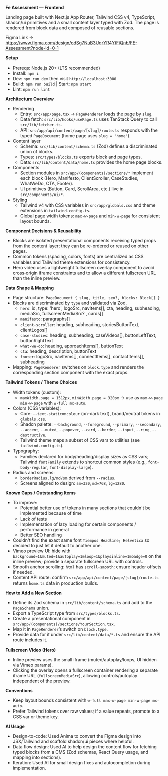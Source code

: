**Fe Assessment — Frontend**

Landing page built with Next.js App Router, Tailwind CSS v4, TypeScript, shadcn/ui primitives and a small content layer typed with Zod. The page is rendered from block data and composed of reusable sections.

Figma Link -> https://www.figma.com/design/odSg7NuB3UqrYR4YtFiQnb/FE-Assessment?node-id=0-1

**Setup**

- Prereqs: Node.js 20+ (LTS recommended)
- Install: `npm i`
- Dev: `npm run dev` then visit `http://localhost:3000`
- Build: `npm run build` | Start: `npm start`
- Lint: `npm run lint`

**Architecture Overview**

- Rendering
  - Entry: `src/app/page.tsx` → `PageRenderer` loads the page by `slug`.
  - Data fetch: `src/lib/hooks/usePage.ts` uses TanStack Query to call `src/lib/fetcher.ts`.
  - API: `src/app/api/content/page/[slug]/route.ts` responds with the typed `PageDocument` (home page uses `slug = "home"`).
- Content layer
  - Schema: `src/lib/content/schema.ts` (Zod) defines a discriminated union of blocks.
  - Types: `src/types/blocks.ts` exports block and page types.
  - Data: `src/lib/content/data/home.ts` provides the home page blocks.
- Components
  - Section modules in `src/app/(components)/sections/*` implement each block (Hero, Manifesto, ClientScroller, CaseStudies, WhatWeDo, CTA, Footer).
  - UI primitives (Button, Card, ScrollArea, etc.) live in `src/components/ui/*`.
- Styling
  - Tailwind v4 with CSS variables in `src/app/globals.css` and theme extensions in `tailwind.config.ts`.
  - Global page width tokens: `max-w-page` and `min-w-page` for consistent layout bounds.

**Component Decisions & Reusability**

- Blocks are isolated presentational components receiving typed props from the content layer; they can be re-ordered or reused on other pages.
- Common tokens (spacing, colors, fonts) are centralized as CSS variables and Tailwind theme extensions for consistency.
- Hero video uses a lightweight fullscreen overlay component to avoid cross‑origin iframe constraints and to allow a different fullscreen URL than the inline preview.

**Data Shape & Mapping**

- Page structure: `PageDocument { slug, title, seo?, blocks: Block[] }`
- Blocks are discriminated by `type` and validated via Zod.
  - `hero`: id, type: 'hero', logoSrc, navItems[], cta, heading, subheading, mediaSrc, fullscreenMediaSrc? , cards[]
  - `manifesto`: paragraphs[]
  - `client-scroller`: heading, subheading, storiesButtonText, clientLogos[]
  - `case-studies`: heading, subheading, caseVideos[], buttonLeftText, buttonRightText
  - `what-we-do`: heading, approachItems[], buttonText
  - `cta`: heading, description, buttonText
  - `footer`: logoSrc, navItems[], connectItems[], contactItems[], subheading
- Mapping: `PageRenderer` switches on `block.type` and renders the corresponding section component with the exact props.

**Tailwind Tokens / Theme Choices**

- Width tokens (custom):
  - `maxWidth.page = 1512px`, `minWidth.page = 320px` → use as `max-w-page min-w-page` with `w-full mx-auto`.
- Colors (CSS variables):
  - Core: `--text-staticoncolour` (on-dark text), brand/neutral tokens in `globals.css`.
  - Shadcn palette: `--background`, `--foreground`, `--primary`, `--secondary`, `--accent`, `--muted`, `--popover`, `--card`, `--border`, `--input`, `--ring`, `--destructive`.
  - Tailwind theme maps a subset of CSS vars to utilities (see `tailwind.config.ts`).
- Typography:
  - Families declared for body/heading/display sizes as CSS vars; Tailwind `fontFamily` extends to shortcut common styles (e.g., `font-body-regular`, `font-display-large`).
- Radius and screens:
  - `borderRadius.lg/md/sm` derived from `--radius`.
  - Screens aligned to design: `sm=320`, `md=768`, `lg=1280`.

**Known Gaps / Outstanding Items**

- To improve:
  - Potential better use of tokens in many sections that couldn't be implemented because of time
  - Lack of tests
  - Implementation of lazy loading for certain components / performance in general
  - Better SEO handling
- Couldn't find the exact same font `Tiempos Headline; Helvetica` so decided to just let it default to another one.
- Vimeo preview UI: hide with `background=1&muted=1&autoplay=1&loop=1&playsinline=1&badge=0` on the inline preview; provide a separate fullscreen URL with controls.
- Smooth anchor scrolling: `html` has `scroll-smooth`; ensure header offsets if needed.
- Content API route: confirm `src/app/api/content/page/[slug]/route.ts` returns `home.ts` data in production builds.

**How to Add a New Section**

- Define its Zod schema in `src/lib/content/schema.ts` and add to the `PageSchema` union.
- Export a TypeScript type from `src/types/blocks.ts`.
- Create a presentational component in `src/app/(components)/sections/YourSection.tsx`.
- Map it in `PageRenderer`’s switch on `block.type`.
- Provide data for it under `src/lib/content/data/*.ts` and ensure the API route includes it.

**Fullscreen Video (Hero)**

- Inline preview uses the small iframe (muted/autoplay/loops, UI hidden via Vimeo params).
- Clicking the overlay opens a fullscreen container rendering a separate iframe URL (`fullscreenMediaSrc`), allowing controls/autoplay independent of the preview.

**Conventions**

- Keep layout bounds consistent with `w-full max-w-page min-w-page mx-auto`.
- Prefer Tailwind tokens over raw values; if a value repeats, promote to a CSS var or theme key.

**AI Usage**

- Design-to-code: Used Anima to convert the Figma design into JSX/Tailwind and scaffold shadcn/ui pieces where helpful.
- Data flow design: Used AI to help design the content flow for fetching typed blocks from a CMS (Zod schemas, React Query usage, and mapping into sections).
- Iteration: Used AI for small design fixes and autocompletion during implementation.

